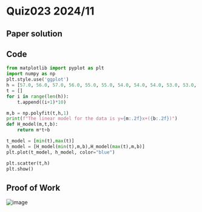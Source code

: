 # Quiz023 2024/11

## Paper solution

## Code
```.py
from matplotlib import pyplot as plt
import numpy as np
plt.style.use('ggplot')
h = [57.0, 56.0, 57.0, 56.0, 55.0, 55.0, 54.0, 54.0, 54.0, 53.0, 53.0, 54.0, 53.0, 53.0, 52.0, 52.0, 51.0, 51.0, 51.0, 50.0, 50.0, 49.0, 50.0, 49.0, 49.0, 48.0, 49.0, 49.0, 48.0, 48.0, 48.0, 49.0]
t = []
for i in range(len(h)):
    t.append((i+1)*10)

m,b = np.polyfit(t,h,1)
print(f"The linear model for the data is y={m:.2f}x+({b:.2f})")
def H_model(m,t,b):
    return m*t+b

t_model = [min(t),max(t)]
h_model = [H_model(min(t),m,b),H_model(max(t),m,b)]
plt.plot(t_model, h_model, color="blue")

plt.scatter(t,h)
plt.show()
```

## Proof of Work
![image](https://github.com/user-attachments/assets/22dfc8b4-5f92-4b72-a443-0f36bea5639a)

